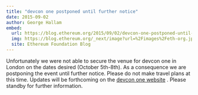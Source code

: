 ```yaml
---
title: "devcon one postponed until further notice"
date: 2015-09-02
author: George Hallam
embed:
  url: https://blog.ethereum.org/2015/09/02/devcon-one-postponed-until-further-notice
  img: https://blog.ethereum.org/_next/image?url=%2Fimages%2Feth-org.jpeg&w=1080&q=75
  site: Ethereum Foundation Blog
---
```


Unfortunately we were not able to secure the venue for devcon one in London on the dates desired (October 5th-8th). As a consequence we are postponing the event until further notice.  Please do not make travel plans at this time. Updates will be forthcoming on the [devcon one website](http://devcon.ethdev.com/) . Please standby for further information.
